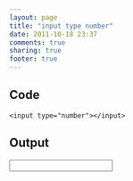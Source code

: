 ```yaml
---
layout: page
title: "input type number"
date: 2011-10-18 23:37
comments: true
sharing: true
footer: true
---
```


## Code
```<input type="number"></input>```


## Output
<input type="number"></input>